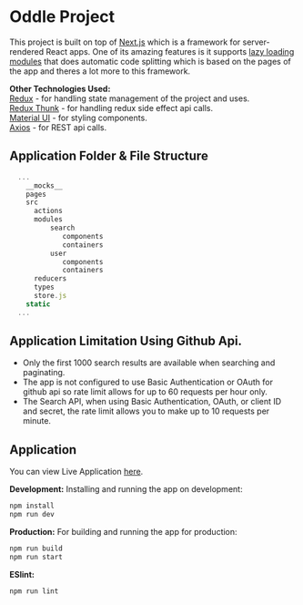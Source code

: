 # Oddle Project
This project is built on top of [Next.js](https://github.com/zeit/next.js) which is a framework for server-rendered React apps. One of its amazing features is it supports [lazy loading modules](https://nextjs.org/learn/excel/lazy-loading-modules) that does automatic code splitting which is based on the pages of the app and theres a lot more to this framework. 

**Other Technologies Used:**  
[Redux](https://redux.js.org/) - for handling state management of the project and uses.  
[Redux Thunk](https://github.com/reduxjs/redux-thunk) - for handling redux side effect api calls.  
[Material UI](https://material-ui.com/) - for styling components.  
[Axios](https://github.com/axios/axios) - for REST api calls.  


## Application Folder & File Structure  

  ```js
    ...
      __mocks__
      pages
      src
        actions
        modules
            search
               components
               containers
            user
               components
               containers
        reducers
        types
        store.js
      static
    ...
  ```
 
## Application Limitation Using Github Api.  
- Only the first 1000 search results are available when searching and paginating.  
- The app is not configured to use Basic Authentication or OAuth for github api so rate limit allows for up to 60 requests per hour only.  
- The Search API, when using Basic Authentication, OAuth, or client ID and secret, the rate limit allows you to make up to 10 requests per minute.  

## Application

You can view Live Application [here](ec2-18-223-119-153.us-east-2.compute.amazonaws.com).

**Development:** Installing and running the app on development:
```sh
npm install
npm run dev
```

**Production:** For building and running the app for production:

```sh
npm run build
npm run start
```

**ESlint:** 

```sh
npm run lint
```




